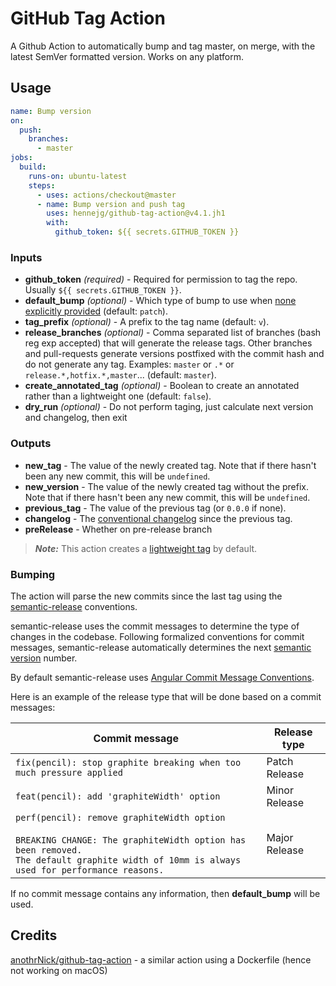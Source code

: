 # GitHub Tag Action

A Github Action to automatically bump and tag master, on merge, with the latest SemVer formatted version. Works on any platform.

## Usage

```yaml
name: Bump version
on:
  push:
    branches:
      - master
jobs:
  build:
    runs-on: ubuntu-latest
    steps:
      - uses: actions/checkout@master
      - name: Bump version and push tag
        uses: hennejg/github-tag-action@v4.1.jh1
        with:
          github_token: ${{ secrets.GITHUB_TOKEN }}
```

### Inputs

- **github_token** _(required)_ - Required for permission to tag the repo. Usually `${{ secrets.GITHUB_TOKEN }}`.
- **default_bump** _(optional)_ - Which type of bump to use when [none explicitly provided](#bumping) (default: `patch`).
- **tag_prefix** _(optional)_ - A prefix to the tag name (default: `v`).
- **release_branches** _(optional)_ - Comma separated list of branches (bash reg exp accepted) that will generate the release tags. Other branches and pull-requests generate versions postfixed with the commit hash and do not generate any tag. Examples: `master` or `.*` or `release.*,hotfix.*,master`... (default: `master`).
- **create_annotated_tag** _(optional)_ - Boolean to create an annotated rather than a lightweight one (default: `false`).
- **dry_run** _(optional)_ - Do not perform taging, just calculate next version and changelog, then exit

### Outputs

- **new_tag** - The value of the newly created tag. Note that if there hasn't been any new commit, this will be `undefined`.
- **new_version** - The value of the newly created tag without the prefix. Note that if there hasn't been any new commit, this will be `undefined`.
- **previous_tag** - The value of the previous tag (or `0.0.0` if none).
- **changelog** - The [conventional changelog](https://github.com/conventional-changelog/conventional-changelog) since the previous tag.
- **preRelease** - Whether on pre-release branch

> **_Note:_** This action creates a [lightweight tag](https://developer.github.com/v3/git/refs/#create-a-reference) by default.

### Bumping

The action will parse the new commits since the last tag using the [semantic-release](https://github.com/semantic-release/semantic-release) conventions.

semantic-release uses the commit messages to determine the type of changes in the codebase. Following formalized conventions for commit messages, semantic-release automatically determines the next [semantic version](https://semver.org) number.

By default semantic-release uses [Angular Commit Message Conventions](https://github.com/angular/angular.js/blob/master/DEVELOPERS.md#-git-commit-guidelines).

Here is an example of the release type that will be done based on a commit messages:

| Commit message                                                                                                                                                                                   | Release type  |
| ------------------------------------------------------------------------------------------------------------------------------------------------------------------------------------------------ | ------------- |
| `fix(pencil): stop graphite breaking when too much pressure applied`                                                                                                                             | Patch Release |
| `feat(pencil): add 'graphiteWidth' option`                                                                                                                                                       | Minor Release |
| `perf(pencil): remove graphiteWidth option`<br><br>`BREAKING CHANGE: The graphiteWidth option has been removed.`<br>`The default graphite width of 10mm is always used for performance reasons.` | Major Release |

If no commit message contains any information, then **default_bump** will be used.

## Credits

[anothrNick/github-tag-action](https://github.com/anothrNick/github-tag-action) - a similar action using a Dockerfile (hence not working on macOS)
